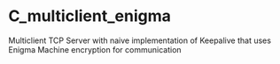 # C_multiclient_enigma
Multiclient TCP Server with naive implementation of Keepalive that uses Enigma Machine encryption for communication
